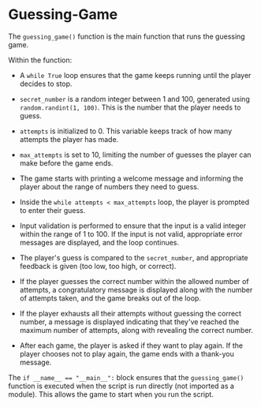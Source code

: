 # Guessing-Game

The `guessing_game()` function is the main function that runs the guessing game.

Within the function:
   - A `while True` loop ensures that the game keeps running until the player decides to stop.
   
   - `secret_number` is a random integer between 1 and 100, generated using `random.randint(1, 100)`. This is the number that the player needs to guess.
   
   - `attempts` is initialized to 0. This variable keeps track of how many attempts the player has made.
   
   - `max_attempts` is set to 10, limiting the number of guesses the player can make before the game ends.
   
   - The game starts with printing a welcome message and informing the player about the range of numbers they need to guess.
   
   - Inside the `while attempts < max_attempts` loop, the player is prompted to enter their guess.
   
   - Input validation is performed to ensure that the input is a valid integer within the range of 1 to 100. If the input is not valid, appropriate error messages are displayed, and the loop continues.
   
   - The player's guess is compared to the `secret_number`, and appropriate feedback is given (too low, too high, or correct).
   
   - If the player guesses the correct number within the allowed number of attempts, a congratulatory message is displayed along with the number of attempts taken, and the game breaks out of the loop.
   
   - If the player exhausts all their attempts without guessing the correct number, a message is displayed indicating that they've reached the maximum number of attempts, along with revealing the correct number.
   
   - After each game, the player is asked if they want to play again. If the player chooses not to play again, the game ends with a thank-you message.

The `if __name__ == "__main__":` block ensures that the `guessing_game()` function is executed when the script is run directly (not imported as a module). This allows the game to start when you run the script.
